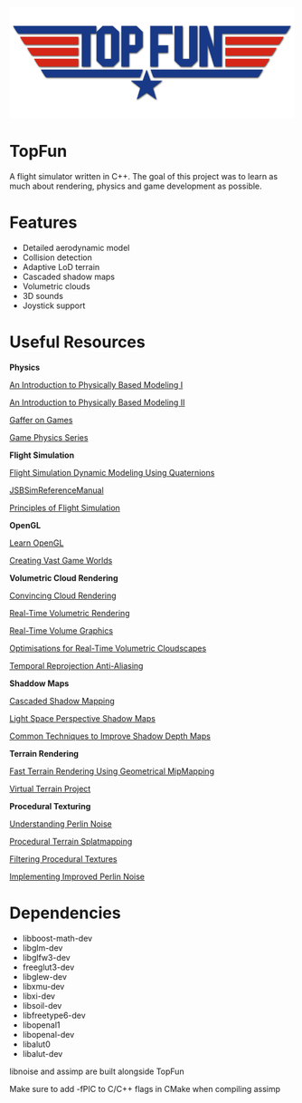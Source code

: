 ![alt text](https://github.com/ericdow/topfun/blob/master/topfun_logo.png)

# TopFun

A flight simulator written in C++. The goal of this project was to learn as much about rendering, physics and game development as possible.

# Features

* Detailed aerodynamic model
* Collision detection
* Adaptive LoD terrain
* Cascaded shadow maps
* Volumetric clouds
* 3D sounds
* Joystick support

# Useful Resources

**Physics**

[An Introduction to Physically Based Modeling I](https://www.cs.cmu.edu/~baraff/sigcourse/notesd1.pdf)

[An Introduction to Physically Based Modeling II](https://www.cs.cmu.edu/~baraff/sigcourse/notesd2.pdf)

[Gaffer on Games](https://gafferongames.com/tags/physics/)

[Game Physics Series](http://allenchou.net/game-physics-series/)

**Flight Simulation**

[Flight Simulation Dynamic Modeling Using Quaternions](http://citeseerx.ist.psu.edu/viewdoc/download?doi=10.1.1.50.7824&rep=rep1&type=pdf)

[JSBSimReferenceManual](http://jsbsim.sourceforge.net/JSBSimReferenceManual.pdf)

[Principles of Flight Simulation](https://www.amazon.com/Principles-Flight-Simulation-AIAA-Education/dp/1600867030/ref=sr_1_1?crid=IIIN3V3NKCT0&dchild=1&keywords=principles+of+flight+simulation&qid=1622587278&sprefix=principles+of+flight+sim%2Caps%2C162&sr=8-1)

**OpenGL**

[Learn OpenGL](https://learnopengl.com/)

[Creating Vast Game Worlds](http://www.humus.name/Articles/Persson_CreatingVastGameWorlds.pdf)

**Volumetric Cloud Rendering**

[Convincing Cloud Rendering](https://publications.lib.chalmers.se/records/fulltext/241770/241770.pdf)

[Real-Time Volumetric Rendering](http://patapom.com/topics/Revision2013/Revision%202013%20-%20Real-time%20Volumetric%20Rendering%20Course%20Notes.pdf)

[Real-Time Volume Graphics](http://www.real-time-volume-graphics.org/)

[Optimisations for Real-Time Volumetric Cloudscapes](https://arxiv.org/pdf/1609.05344.pdf)

[Temporal Reprojection Anti-Aliasing](https://github.com/playdeadgames/temporal/blob/master/GDC2016_Temporal_Reprojection_AA_INSIDE.pdf)

**Shaddow Maps**

[Cascaded Shadow Mapping](https://ogldev.org/www/tutorial49/tutorial49.html)

[Light Space Perspective Shadow Maps](https://www.cg.tuwien.ac.at/research/vr/lispsm/shadows_egsr2004_revised.pdf)

[Common Techniques to Improve Shadow Depth Maps](https://docs.microsoft.com/en-us/windows/win32/dxtecharts/common-techniques-to-improve-shadow-depth-maps?redirectedfrom=MSDN)

**Terrain Rendering**

[Fast Terrain Rendering Using Geometrical MipMapping](http://www.humus.name/Articles/Persson_CreatingVastGameWorlds.pdf)

[Virtual Terrain Project](http://vterrain.org/)

**Procedural Texturing**

[Understanding Perlin Noise](http://adrianb.io/2014/08/09/perlinnoise.html)

[Procedural Terrain Splatmapping](https://alastaira.wordpress.com/2013/11/14/procedural-terrain-splatmapping/)

[Filtering Procedural Textures](https://www.iquilezles.org/www/articles/filtering/filtering.htm)

[Implementing Improved Perlin Noise](http://developer.download.nvidia.com/books/HTML/gpugems/gpugems_ch05.html)

# Dependencies

* libboost-math-dev
* libglm-dev
* libglfw3-dev
* freeglut3-dev
* libglew-dev
* libxmu-dev
* libxi-dev
* libsoil-dev
* libfreetype6-dev
* libopenal1
* libopenal-dev
* libalut0
* libalut-dev

libnoise and assimp are built alongside TopFun

Make sure to add -fPIC to C/C++ flags in CMake when compiling assimp
